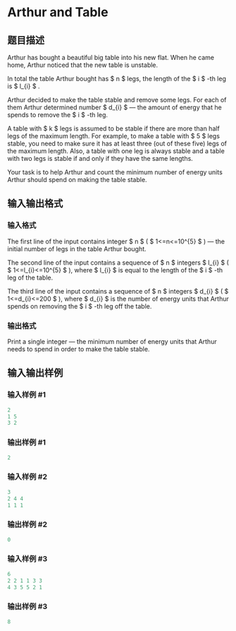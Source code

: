# Arthur and Table

## 题目描述

Arthur has bought a beautiful big table into his new flat. When he came home, Arthur noticed that the new table is unstable.

In total the table Arthur bought has $ n $ legs, the length of the $ i $ -th leg is $ l_{i} $ .

Arthur decided to make the table stable and remove some legs. For each of them Arthur determined number $ d_{i} $ — the amount of energy that he spends to remove the $ i $ -th leg.

A table with $ k $ legs is assumed to be stable if there are more than half legs of the maximum length. For example, to make a table with $ 5 $ legs stable, you need to make sure it has at least three (out of these five) legs of the maximum length. Also, a table with one leg is always stable and a table with two legs is stable if and only if they have the same lengths.

Your task is to help Arthur and count the minimum number of energy units Arthur should spend on making the table stable.

## 输入输出格式

### 输入格式

The first line of the input contains integer $ n $ ( $ 1<=n<=10^{5} $ ) — the initial number of legs in the table Arthur bought.

The second line of the input contains a sequence of $ n $ integers $ l_{i} $ ( $ 1<=l_{i}<=10^{5} $ ), where $ l_{i} $ is equal to the length of the $ i $ -th leg of the table.

The third line of the input contains a sequence of $ n $ integers $ d_{i} $ ( $ 1<=d_{i}<=200 $ ), where $ d_{i} $ is the number of energy units that Arthur spends on removing the $ i $ -th leg off the table.

### 输出格式

Print a single integer — the minimum number of energy units that Arthur needs to spend in order to make the table stable.

## 输入输出样例

### 输入样例 #1

```cpp
2
1 5
3 2

```
### 输出样例 #1

```cpp
2

```
### 输入样例 #2

```cpp
3
2 4 4
1 1 1

```
### 输出样例 #2

```cpp
0

```
### 输入样例 #3

```cpp
6
2 2 1 1 3 3
4 3 5 5 2 1

```
### 输出样例 #3

```cpp
8

```
